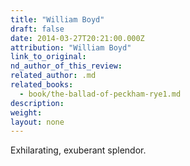 ```yaml
---
title: "William Boyd"
draft: false
date: 2014-03-27T20:21:00.000Z
attribution: "William Boyd"
link_to_original:
nd_author_of_this_review:
related_author: .md
related_books:
  - book/the-ballad-of-peckham-rye1.md
description:
weight:
layout: none
---
```

Exhilarating, exuberant splendor.

